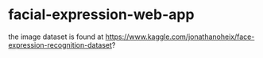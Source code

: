 # facial-expression-web-app
the image dataset is found at https://www.kaggle.com/jonathanoheix/face-expression-recognition-dataset?

